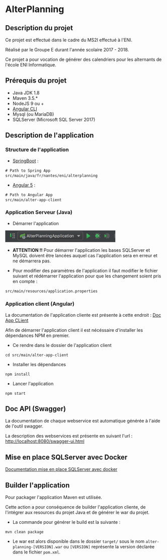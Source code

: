 # AlterPlanning

## Description du projet

Ce projet est effectué dans le cadre du MS2I effectué à l'ENI.

Réalisé par le Groupe E durant l'année scolaire 2017 - 2018.

Ce projet a pour vocation de générer des calendriers pour les alternants de l'école ENI Informatique.

## Prérequis du projet

- Java JDK 1.8
- Maven 3.5.*
- NodeJS 9 ou +
- [Angular CLI](https://cli.angular.io/)
- Mysql (ou MariaDB)
- SQLServer (Microsoft SQL Server 2017)

## Description de l'application

### Structure de l'application

- [SpringBoot](https://spring.io/projects/spring-boot) : 

```shell
# Path to Spring App
src/main/java/fr/nantes/eni/alterplanning
```

- [Angular 5](https://v5.angular.io/docs) : 

```shell
# Path to Angular App
src/main/alter-app-client
```

### Application Serveur (Java)

- Démarrer l'application

<img src="docs/intellij.png" width="350">

- **ATTENTION !!** Pour démarrer l'application les bases SQLServer et MySQL doivent être lancées auquel cas l'application sera en erreur et ne démarrera pas.

- Pour modifier des paramètres de l'application il faut modifier le fichier suivant et rédémarrer l'application pour que les changement soient pris en compte :

```shell
src/main/resources/application.properties
```

### Application client (Angular)

La documentation de l'application cliente est présente à cette endroit : [Doc App CLient](src/main/alter-app-client/README.md)

Afin de démarrer l'application client il est nécéssaire d'installer les dépendances NPM en premier.

- Ce rendre dans le dossier de l'application client

```shell
cd src/main/alter-app-client
```

- Installer les dépendances

```shell
npm install
```

- Lancer l'application

```shell
npm start
```

## Doc API (Swagger)

La documentation de chaque webservice est automatique générée à l'aide de l'outil swagger.

La description des webservices est présente en suivant l'url : [http://localhost:8080/swagger-ui.html](http://localhost:8080/swagger-ui.html)

## Mise en place SQLServer avec Docker

[Documentation mise en place SQLServer avec docker](docker/README.md)

## Builder l'application

Pour packager l'application Maven est utilisée.

Cette action a pour conséquence de builder l'application cliente, de l'intégrer aux resources du projet Java et de générer le war du projet.

- La commande pour générer le build est la suivante : 

```shell
mvn clean package
```

- Le war est alors disponible dans le dossier `target/` sous le nom `alter-planning-[VERSION].war` ou `[VERSION]` représente la version déclarée dans le fichier `pom.xml`.